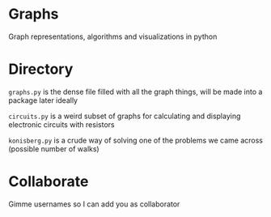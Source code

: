 # Graphs
Graph representations, algorithms and visualizations in python

# Directory
`graphs.py` is the dense file filled with all the graph things, will be made into a package later ideally

`circuits.py` is a weird subset of graphs for calculating and displaying electronic circuits with resistors

`konisberg.py` is a crude way of solving one of the problems we came across (possible number of walks)

# Collaborate
Gimme usernames so I can add you as collaborator
